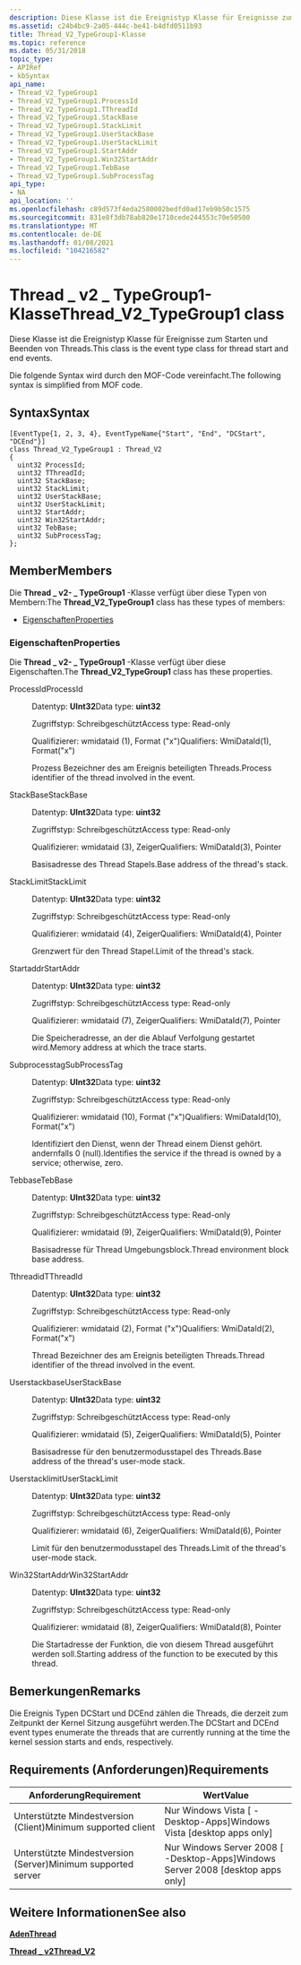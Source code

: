 ```yaml
---
description: Diese Klasse ist die Ereignistyp Klasse für Ereignisse zum Starten und Beenden von Threads. Die folgende Syntax wird durch den MOF-Code vereinfacht.
ms.assetid: c24b4bc9-2a05-444c-be41-b4dfd0511b93
title: Thread_V2_TypeGroup1-Klasse
ms.topic: reference
ms.date: 05/31/2018
topic_type:
- APIRef
- kbSyntax
api_name:
- Thread_V2_TypeGroup1
- Thread_V2_TypeGroup1.ProcessId
- Thread_V2_TypeGroup1.TThreadId
- Thread_V2_TypeGroup1.StackBase
- Thread_V2_TypeGroup1.StackLimit
- Thread_V2_TypeGroup1.UserStackBase
- Thread_V2_TypeGroup1.UserStackLimit
- Thread_V2_TypeGroup1.StartAddr
- Thread_V2_TypeGroup1.Win32StartAddr
- Thread_V2_TypeGroup1.TebBase
- Thread_V2_TypeGroup1.SubProcessTag
api_type:
- NA
api_location: ''
ms.openlocfilehash: c89d573f4eda2580002bedfd0ad17eb9b50c1575
ms.sourcegitcommit: 831e8f3db78ab820e1710cede244553c70e50500
ms.translationtype: MT
ms.contentlocale: de-DE
ms.lasthandoff: 01/08/2021
ms.locfileid: "104216582"
---
```

# <a name="thread_v2_typegroup1-class"></a><span data-ttu-id="6222b-104">Thread \_ v2 \_ TypeGroup1-Klasse</span><span class="sxs-lookup"><span data-stu-id="6222b-104">Thread\_V2\_TypeGroup1 class</span></span>

<span data-ttu-id="6222b-105">Diese Klasse ist die Ereignistyp Klasse für Ereignisse zum Starten und Beenden von Threads.</span><span class="sxs-lookup"><span data-stu-id="6222b-105">This class is the event type class for thread start and end events.</span></span>

<span data-ttu-id="6222b-106">Die folgende Syntax wird durch den MOF-Code vereinfacht.</span><span class="sxs-lookup"><span data-stu-id="6222b-106">The following syntax is simplified from MOF code.</span></span>

## <a name="syntax"></a><span data-ttu-id="6222b-107">Syntax</span><span class="sxs-lookup"><span data-stu-id="6222b-107">Syntax</span></span>

``` syntax
[EventType{1, 2, 3, 4}, EventTypeName{"Start", "End", "DCStart", "DCEnd"}]
class Thread_V2_TypeGroup1 : Thread_V2
{
  uint32 ProcessId;
  uint32 TThreadId;
  uint32 StackBase;
  uint32 StackLimit;
  uint32 UserStackBase;
  uint32 UserStackLimit;
  uint32 StartAddr;
  uint32 Win32StartAddr;
  uint32 TebBase;
  uint32 SubProcessTag;
};
```

## <a name="members"></a><span data-ttu-id="6222b-108">Member</span><span class="sxs-lookup"><span data-stu-id="6222b-108">Members</span></span>

<span data-ttu-id="6222b-109">Die **Thread \_ v2- \_ TypeGroup1** -Klasse verfügt über diese Typen von Membern:</span><span class="sxs-lookup"><span data-stu-id="6222b-109">The **Thread\_V2\_TypeGroup1** class has these types of members:</span></span>

-   [<span data-ttu-id="6222b-110">Eigenschaften</span><span class="sxs-lookup"><span data-stu-id="6222b-110">Properties</span></span>](#properties)

### <a name="properties"></a><span data-ttu-id="6222b-111">Eigenschaften</span><span class="sxs-lookup"><span data-stu-id="6222b-111">Properties</span></span>

<span data-ttu-id="6222b-112">Die **Thread \_ v2- \_ TypeGroup1** -Klasse verfügt über diese Eigenschaften.</span><span class="sxs-lookup"><span data-stu-id="6222b-112">The **Thread\_V2\_TypeGroup1** class has these properties.</span></span>

<dl> <dt>

<span data-ttu-id="6222b-113">ProcessId</span><span class="sxs-lookup"><span data-stu-id="6222b-113">ProcessId</span></span>
</dt> <dd> <dl> <dt>

<span data-ttu-id="6222b-114">Datentyp: **UInt32**</span><span class="sxs-lookup"><span data-stu-id="6222b-114">Data type: **uint32**</span></span>
</dt> <dt>

<span data-ttu-id="6222b-115">Zugriffstyp: Schreibgeschützt</span><span class="sxs-lookup"><span data-stu-id="6222b-115">Access type: Read-only</span></span>
</dt> <dt>

<span data-ttu-id="6222b-116">Qualifizierer: wmidataid (1), Format ("x")</span><span class="sxs-lookup"><span data-stu-id="6222b-116">Qualifiers: WmiDataId(1), Format("x")</span></span>
</dt> </dl>

<span data-ttu-id="6222b-117">Prozess Bezeichner des am Ereignis beteiligten Threads.</span><span class="sxs-lookup"><span data-stu-id="6222b-117">Process identifier of the thread involved in the event.</span></span>

</dd> <dt>

<span data-ttu-id="6222b-118">StackBase</span><span class="sxs-lookup"><span data-stu-id="6222b-118">StackBase</span></span>
</dt> <dd> <dl> <dt>

<span data-ttu-id="6222b-119">Datentyp: **UInt32**</span><span class="sxs-lookup"><span data-stu-id="6222b-119">Data type: **uint32**</span></span>
</dt> <dt>

<span data-ttu-id="6222b-120">Zugriffstyp: Schreibgeschützt</span><span class="sxs-lookup"><span data-stu-id="6222b-120">Access type: Read-only</span></span>
</dt> <dt>

<span data-ttu-id="6222b-121">Qualifizierer: wmidataid (3), Zeiger</span><span class="sxs-lookup"><span data-stu-id="6222b-121">Qualifiers: WmiDataId(3), Pointer</span></span>
</dt> </dl>

<span data-ttu-id="6222b-122">Basisadresse des Thread Stapels.</span><span class="sxs-lookup"><span data-stu-id="6222b-122">Base address of the thread's stack.</span></span>

</dd> <dt>

<span data-ttu-id="6222b-123">StackLimit</span><span class="sxs-lookup"><span data-stu-id="6222b-123">StackLimit</span></span>
</dt> <dd> <dl> <dt>

<span data-ttu-id="6222b-124">Datentyp: **UInt32**</span><span class="sxs-lookup"><span data-stu-id="6222b-124">Data type: **uint32**</span></span>
</dt> <dt>

<span data-ttu-id="6222b-125">Zugriffstyp: Schreibgeschützt</span><span class="sxs-lookup"><span data-stu-id="6222b-125">Access type: Read-only</span></span>
</dt> <dt>

<span data-ttu-id="6222b-126">Qualifizierer: wmidataid (4), Zeiger</span><span class="sxs-lookup"><span data-stu-id="6222b-126">Qualifiers: WmiDataId(4), Pointer</span></span>
</dt> </dl>

<span data-ttu-id="6222b-127">Grenzwert für den Thread Stapel.</span><span class="sxs-lookup"><span data-stu-id="6222b-127">Limit of the thread's stack.</span></span>

</dd> <dt>

<span data-ttu-id="6222b-128">Startaddr</span><span class="sxs-lookup"><span data-stu-id="6222b-128">StartAddr</span></span>
</dt> <dd> <dl> <dt>

<span data-ttu-id="6222b-129">Datentyp: **UInt32**</span><span class="sxs-lookup"><span data-stu-id="6222b-129">Data type: **uint32**</span></span>
</dt> <dt>

<span data-ttu-id="6222b-130">Zugriffstyp: Schreibgeschützt</span><span class="sxs-lookup"><span data-stu-id="6222b-130">Access type: Read-only</span></span>
</dt> <dt>

<span data-ttu-id="6222b-131">Qualifizierer: wmidataid (7), Zeiger</span><span class="sxs-lookup"><span data-stu-id="6222b-131">Qualifiers: WmiDataId(7), Pointer</span></span>
</dt> </dl>

<span data-ttu-id="6222b-132">Die Speicheradresse, an der die Ablauf Verfolgung gestartet wird.</span><span class="sxs-lookup"><span data-stu-id="6222b-132">Memory address at which the trace starts.</span></span>

</dd> <dt>

<span data-ttu-id="6222b-133">Subprocesstag</span><span class="sxs-lookup"><span data-stu-id="6222b-133">SubProcessTag</span></span>
</dt> <dd> <dl> <dt>

<span data-ttu-id="6222b-134">Datentyp: **UInt32**</span><span class="sxs-lookup"><span data-stu-id="6222b-134">Data type: **uint32**</span></span>
</dt> <dt>

<span data-ttu-id="6222b-135">Zugriffstyp: Schreibgeschützt</span><span class="sxs-lookup"><span data-stu-id="6222b-135">Access type: Read-only</span></span>
</dt> <dt>

<span data-ttu-id="6222b-136">Qualifizierer: wmidataid (10), Format ("x")</span><span class="sxs-lookup"><span data-stu-id="6222b-136">Qualifiers: WmiDataId(10), Format("x")</span></span>
</dt> </dl>

<span data-ttu-id="6222b-137">Identifiziert den Dienst, wenn der Thread einem Dienst gehört. andernfalls 0 (null).</span><span class="sxs-lookup"><span data-stu-id="6222b-137">Identifies the service if the thread is owned by a service; otherwise, zero.</span></span>

</dd> <dt>

<span data-ttu-id="6222b-138">Tebbase</span><span class="sxs-lookup"><span data-stu-id="6222b-138">TebBase</span></span>
</dt> <dd> <dl> <dt>

<span data-ttu-id="6222b-139">Datentyp: **UInt32**</span><span class="sxs-lookup"><span data-stu-id="6222b-139">Data type: **uint32**</span></span>
</dt> <dt>

<span data-ttu-id="6222b-140">Zugriffstyp: Schreibgeschützt</span><span class="sxs-lookup"><span data-stu-id="6222b-140">Access type: Read-only</span></span>
</dt> <dt>

<span data-ttu-id="6222b-141">Qualifizierer: wmidataid (9), Zeiger</span><span class="sxs-lookup"><span data-stu-id="6222b-141">Qualifiers: WmiDataId(9), Pointer</span></span>
</dt> </dl>

<span data-ttu-id="6222b-142">Basisadresse für Thread Umgebungsblock.</span><span class="sxs-lookup"><span data-stu-id="6222b-142">Thread environment block base address.</span></span>

</dd> <dt>

<span data-ttu-id="6222b-143">Tthreadid</span><span class="sxs-lookup"><span data-stu-id="6222b-143">TThreadId</span></span>
</dt> <dd> <dl> <dt>

<span data-ttu-id="6222b-144">Datentyp: **UInt32**</span><span class="sxs-lookup"><span data-stu-id="6222b-144">Data type: **uint32**</span></span>
</dt> <dt>

<span data-ttu-id="6222b-145">Zugriffstyp: Schreibgeschützt</span><span class="sxs-lookup"><span data-stu-id="6222b-145">Access type: Read-only</span></span>
</dt> <dt>

<span data-ttu-id="6222b-146">Qualifizierer: wmidataid (2), Format ("x")</span><span class="sxs-lookup"><span data-stu-id="6222b-146">Qualifiers: WmiDataId(2), Format("x")</span></span>
</dt> </dl>

<span data-ttu-id="6222b-147">Thread Bezeichner des am Ereignis beteiligten Threads.</span><span class="sxs-lookup"><span data-stu-id="6222b-147">Thread identifier of the thread involved in the event.</span></span>

</dd> <dt>

<span data-ttu-id="6222b-148">Userstackbase</span><span class="sxs-lookup"><span data-stu-id="6222b-148">UserStackBase</span></span>
</dt> <dd> <dl> <dt>

<span data-ttu-id="6222b-149">Datentyp: **UInt32**</span><span class="sxs-lookup"><span data-stu-id="6222b-149">Data type: **uint32**</span></span>
</dt> <dt>

<span data-ttu-id="6222b-150">Zugriffstyp: Schreibgeschützt</span><span class="sxs-lookup"><span data-stu-id="6222b-150">Access type: Read-only</span></span>
</dt> <dt>

<span data-ttu-id="6222b-151">Qualifizierer: wmidataid (5), Zeiger</span><span class="sxs-lookup"><span data-stu-id="6222b-151">Qualifiers: WmiDataId(5), Pointer</span></span>
</dt> </dl>

<span data-ttu-id="6222b-152">Basisadresse für den benutzermodusstapel des Threads.</span><span class="sxs-lookup"><span data-stu-id="6222b-152">Base address of the thread's user-mode stack.</span></span>

</dd> <dt>

<span data-ttu-id="6222b-153">Userstacklimit</span><span class="sxs-lookup"><span data-stu-id="6222b-153">UserStackLimit</span></span>
</dt> <dd> <dl> <dt>

<span data-ttu-id="6222b-154">Datentyp: **UInt32**</span><span class="sxs-lookup"><span data-stu-id="6222b-154">Data type: **uint32**</span></span>
</dt> <dt>

<span data-ttu-id="6222b-155">Zugriffstyp: Schreibgeschützt</span><span class="sxs-lookup"><span data-stu-id="6222b-155">Access type: Read-only</span></span>
</dt> <dt>

<span data-ttu-id="6222b-156">Qualifizierer: wmidataid (6), Zeiger</span><span class="sxs-lookup"><span data-stu-id="6222b-156">Qualifiers: WmiDataId(6), Pointer</span></span>
</dt> </dl>

<span data-ttu-id="6222b-157">Limit für den benutzermodusstapel des Threads.</span><span class="sxs-lookup"><span data-stu-id="6222b-157">Limit of the thread's user-mode stack.</span></span>

</dd> <dt>

<span data-ttu-id="6222b-158">Win32StartAddr</span><span class="sxs-lookup"><span data-stu-id="6222b-158">Win32StartAddr</span></span>
</dt> <dd> <dl> <dt>

<span data-ttu-id="6222b-159">Datentyp: **UInt32**</span><span class="sxs-lookup"><span data-stu-id="6222b-159">Data type: **uint32**</span></span>
</dt> <dt>

<span data-ttu-id="6222b-160">Zugriffstyp: Schreibgeschützt</span><span class="sxs-lookup"><span data-stu-id="6222b-160">Access type: Read-only</span></span>
</dt> <dt>

<span data-ttu-id="6222b-161">Qualifizierer: wmidataid (8), Zeiger</span><span class="sxs-lookup"><span data-stu-id="6222b-161">Qualifiers: WmiDataId(8), Pointer</span></span>
</dt> </dl>

<span data-ttu-id="6222b-162">Die Startadresse der Funktion, die von diesem Thread ausgeführt werden soll.</span><span class="sxs-lookup"><span data-stu-id="6222b-162">Starting address of the function to be executed by this thread.</span></span>

</dd> </dl>

## <a name="remarks"></a><span data-ttu-id="6222b-163">Bemerkungen</span><span class="sxs-lookup"><span data-stu-id="6222b-163">Remarks</span></span>

<span data-ttu-id="6222b-164">Die Ereignis Typen DCStart und DCEnd zählen die Threads, die derzeit zum Zeitpunkt der Kernel Sitzung ausgeführt werden.</span><span class="sxs-lookup"><span data-stu-id="6222b-164">The DCStart and DCEnd event types enumerate the threads that are currently running at the time the kernel session starts and ends, respectively.</span></span>

## <a name="requirements"></a><span data-ttu-id="6222b-165">Requirements (Anforderungen)</span><span class="sxs-lookup"><span data-stu-id="6222b-165">Requirements</span></span>



| <span data-ttu-id="6222b-166">Anforderung</span><span class="sxs-lookup"><span data-stu-id="6222b-166">Requirement</span></span> | <span data-ttu-id="6222b-167">Wert</span><span class="sxs-lookup"><span data-stu-id="6222b-167">Value</span></span> |
|-------------------------------------|------------------------------------------------------|
| <span data-ttu-id="6222b-168">Unterstützte Mindestversion (Client)</span><span class="sxs-lookup"><span data-stu-id="6222b-168">Minimum supported client</span></span><br/> | <span data-ttu-id="6222b-169">Nur Windows Vista \[ -Desktop-Apps\]</span><span class="sxs-lookup"><span data-stu-id="6222b-169">Windows Vista \[desktop apps only\]</span></span><br/>       |
| <span data-ttu-id="6222b-170">Unterstützte Mindestversion (Server)</span><span class="sxs-lookup"><span data-stu-id="6222b-170">Minimum supported server</span></span><br/> | <span data-ttu-id="6222b-171">Nur Windows Server 2008 \[ -Desktop-Apps\]</span><span class="sxs-lookup"><span data-stu-id="6222b-171">Windows Server 2008 \[desktop apps only\]</span></span><br/> |



## <a name="see-also"></a><span data-ttu-id="6222b-172">Weitere Informationen</span><span class="sxs-lookup"><span data-stu-id="6222b-172">See also</span></span>

<dl> <dt>

[<span data-ttu-id="6222b-173">**Aden**</span><span class="sxs-lookup"><span data-stu-id="6222b-173">**Thread**</span></span>](thread.md)
</dt> <dt>

[<span data-ttu-id="6222b-174">**Thread \_ v2**</span><span class="sxs-lookup"><span data-stu-id="6222b-174">**Thread\_V2**</span></span>](thread-v2.md)
</dt> </dl>

 

 




